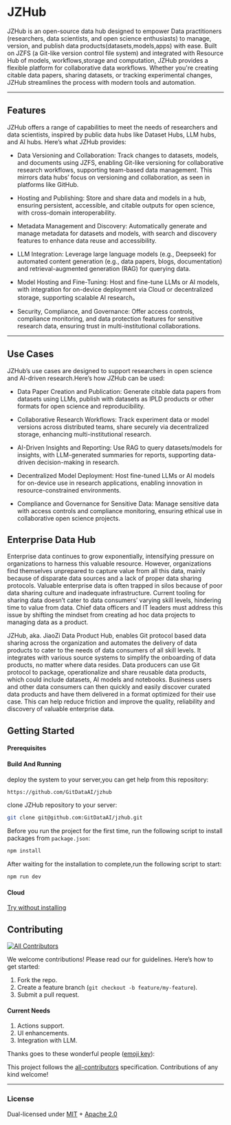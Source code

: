 

# JZHub

JZHub is an open-source data hub designed to empower Data practitioners (researchers, data scientists, and open science enthusiasts) to manage, version, and publish data products(datasets,models,apps) with ease. Built on JZFS (a Git-like version control file system) and integrated with Resource Hub of models, workflows,storage and computation, JZHub provides a flexible platform for collaborative data workflows. Whether you're creating citable data papers, sharing datasets, or tracking experimental changes, JZHub streamlines the process with modern tools and automation.

----
## Features

JZHub offers a range of capabilities to meet the needs of researchers and data scientists, inspired by public data hubs like Dataset Hubs, LLM hubs, and AI hubs. Here’s what JZHub provides:
- Data Versioning and Collaboration: Track changes to datasets, models, and documents using JZFS, enabling Git-like versioning for collaborative research workflows, supporting team-based data management. This mirrors data hubs’ focus on versioning and collaboration, as seen in platforms like GitHub. 


- Hosting and Publishing: Store and share data and models in a hub, ensuring persistent, accessible, and citable outputs for open science, with cross-domain interoperability. 


- Metadata Management and Discovery: Automatically generate and manage metadata for datasets and models, with search and discovery features to enhance data reuse and accessibility.


- LLM Integration: Leverage large language models (e.g., Deepseek) for automated content generation (e.g., data papers, blogs, documentation) and retrieval-augmented generation (RAG) for querying data.


- Model Hosting and Fine-Tuning: Host and fine-tune LLMs or AI models, with integration for on-device deployment via Cloud or decentralized storage, supporting scalable AI research。 


- Security, Compliance, and Governance: Offer access controls, compliance monitoring, and data protection features for sensitive research data, ensuring trust in multi-institutional collaborations.


----
## Use Cases
JZHub’s use cases are designed to support researchers in open science and AI-driven research.Here’s how JZHub can be used:
- Data Paper Creation and Publication: Generate citable data papers from datasets using LLMs, publish with datasets as IPLD products or other formats for open science and reproducibility. 


- Collaborative Research Workflows: Track experiment data or model versions across distributed teams, share securely via decentralized storage, enhancing multi-institutional research. 


- AI-Driven Insights and Reporting: Use RAG to query datasets/models for insights, with LLM-generated summaries for reports, supporting data-driven decision-making in research. 


- Decentralized Model Deployment: Host fine-tuned LLMs or AI models for on-device use in research applications, enabling innovation in resource-constrained environments. 


- Compliance and Governance for Sensitive Data: Manage sensitive data with access controls and compliance monitoring, ensuring ethical use in collaborative open science projects.

## Enterprise Data Hub

Enterprise data continues to grow exponentially, intensifying pressure on organizations to harness this valuable resource.   However, organizations find themselves unprepared to capture value from all this data, mainly because of disparate data sources and a lack of proper data sharing protocols.   Valuable enterprise data is often trapped in silos because of poor data sharing culture and inadequate infrastructure.   Current tooling for sharing data doesn’t cater to data consumers’ varying skill levels, hindering time to value from data.   Chief data officers and IT leaders must address this issue by shifting the mindset from creating ad hoc data projects to managing data as a product.

JZHub, aka. JiaoZi Data Product Hub, enables Git protocol based data sharing across the organization and automates the delivery of data products to cater to the needs of data consumers of all skill levels.   It integrates with various source systems to simplify the onboarding of data products, no matter where data resides.   Data producers can use Git protocol to package, operationalize and share reusable data products, which could include datasets, AI models and notebooks.   Business users and other data consumers can then quickly and easily discover curated data products and have them delivered in a format optimized for their use case.   This can help reduce friction and improve the quality, reliability and discovery of valuable enterprise data.

## Getting Started

#### Prerequisites

#### Build And Running
deploy the system to your server,you can get help from this repository:
```bash
https://github.com/GitDataAI/jzhub
```

clone JZHub repository to your server:

```bash
git clone git@github.com:GitDataAI/jzhub.git
```

Before you run the project for the first time, run the following script to install packages from `package.json`:
```bash
npm install
```
After waiting for the installation to complete,run the following script to start:
```bash
npm run dev
```

#### Cloud

[Try without installing](https://jzhub.io)


## Contributing

<!-- ALL-CONTRIBUTORS-LIST:START - Do not remove or modify this section -->
<!-- prettier-ignore-start -->
<!-- markdownlint-disable -->
[![All Contributors](https://img.shields.io/github/all-contributors/GitdataAI/jzhub?color=ee8449&style=flat-square)](#contributors)
<!-- markdownlint-restore -->
<!-- prettier-ignore-end -->

<!-- ALL-CONTRIBUTORS-LIST:END -->

We welcome contributions! Please read our  for guidelines. Here’s how to get started:

1. Fork the repo.
2. Create a feature branch (`git checkout -b feature/my-feature`).
3. Submit a pull request.

#### Current Needs
1. Actions support.
2. UI enhancements.
3. Integration with LLM.

Thanks goes to these wonderful people ([emoji key](https://allcontributors.org/docs/en/emoji-key)):

<!-- ALL-CONTRIBUTORS-LIST:START - Do not remove or modify this section -->
<!-- prettier-ignore-start -->
<!-- markdownlint-disable -->
<!-- markdownlint-restore -->
<!-- prettier-ignore-end -->
<!-- ALL-CONTRIBUTORS-LIST:END -->

This project follows the [all-contributors](https://github.com/all-contributors/all-contributors) specification. Contributions of any kind welcome!


----
### License

Dual-licensed under [MIT](https://github.com/GitDataAI/jiaozifs/blob/main/LICENSE-MIT) + [Apache 2.0](https://github.com/GitDataAI/jiaozifs/blob/main/LICENSE-APACHE)

